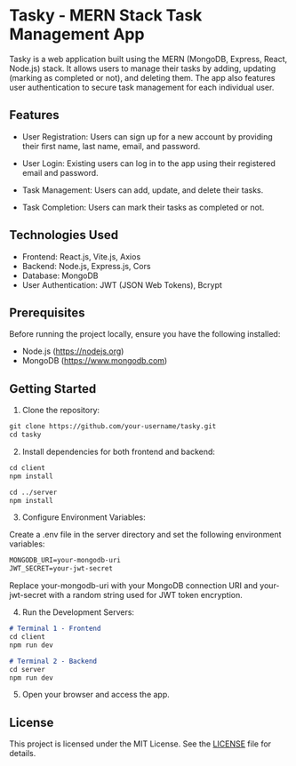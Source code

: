 # Tasky - MERN Stack Task Management App

Tasky is a web application built using the MERN (MongoDB, Express, React, Node.js) stack. It allows users to manage their tasks by adding, updating (marking as completed or not), and deleting them. The app also features user authentication to secure task management for each individual user.

## Features

- User Registration: Users can sign up for a new account by providing their first name, last name, email, and password.

- User Login: Existing users can log in to the app using their registered email and password.

- Task Management: Users can add, update, and delete their tasks.

- Task Completion: Users can mark their tasks as completed or not.

## Technologies Used

- Frontend: React.js, Vite.js, Axios
- Backend: Node.js, Express.js, Cors
- Database: MongoDB
- User Authentication: JWT (JSON Web Tokens), Bcrypt

## Prerequisites

Before running the project locally, ensure you have the following installed:

- Node.js (https://nodejs.org)
- MongoDB (https://www.mongodb.com)

## Getting Started

1. Clone the repository:

```md
git clone https://github.com/your-username/tasky.git
cd tasky
```

2. Install dependencies for both frontend and backend:

```md
cd client
npm install
```

```md
cd ../server
npm install
```

3. Configure Environment Variables:

Create a .env file in the server directory and set the following environment variables:

```md
MONGODB_URI=your-mongodb-uri
JWT_SECRET=your-jwt-secret
```

Replace your-mongodb-uri with your MongoDB connection URI and your-jwt-secret with a random string used for JWT token encryption.

4. Run the Development Servers:
```md
# Terminal 1 - Frontend
cd client
npm run dev
```
```md
# Terminal 2 - Backend
cd server
npm run dev
```

5. Open your browser and access the app.

## License

This project is licensed under the MIT License. See the [LICENSE](LICENSE) file for details.




